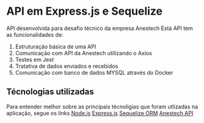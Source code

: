 # API em Express.js e Sequelize

API desenvolvida para desafio técnico da empresa Anestech 
Está API tem as funcionalidades de:

1. Estruturação básica de uma API
2. Comunicação com API da Anestech utilizando o Axios
3. Testes em Jest
4. Tratativa de dados enviados e recebidos
5. Comunicação com banco de dados MYSQL através do Docker

## Técnologias utilizadas
Para entender melhor sobre as principais técnoligias que foram utlizadas na aplicação, segue os links
[Node.js](https://nodejs.org/ "Node.js")
[Express.js](https://expressjs.com/ "Express.js")
[Sequelize ORM](https://sequelize.org/ "Sequelize ORM")
[Anestech API](https://axreg.docs.apiary.io/ "Anestech API")

